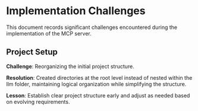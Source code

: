 # Implementation Challenges

This document records significant challenges encountered during the implementation of the MCP server.

## Project Setup

**Challenge**: Reorganizing the initial project structure.

**Resolution**: Created directories at the root level instead of nested within the llm folder, maintaining logical organization while simplifying the structure.

**Lesson**: Establish clear project structure early and adjust as needed based on evolving requirements. 